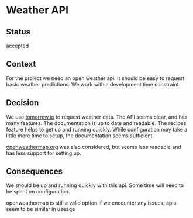 # Weather API

## Status

accepted

## Context

For the project we need an open weather api. It should be easy to request basic weather predictions. We work with a development time constraint.

## Decision

We use [tomorrow.io](https://docs.tomorrow.io/) to request weather data. The API seems clear, and has many features. The documentation is up to date and readable. The recipes feature helps to get up and running quickly. While configuration may take a little more time to setup, the documentation seems sufficient.

[openweathermap.org](https://openweathermap.org/api) was also considered, but seems less readable and has less support for setting up.

## Consequences

We should be up and running quickly with this api. Some time will need to be spent on configuration.

openweathermap is still a valid option if we encounter any issues, apis seem to be similar in useage
